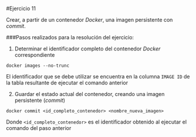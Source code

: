 #Ejercicio 11

Crear, a partir de un contenedor _Docker_, una imagen persistente con _commit_.

###Pasos realizados para la resolución del ejercicio:

1. Determinar el identificador completo del contenedor _Docker_ correspondiente

 `docker images --no-trunc`
 
 El identificador que se debe utilizar se encuentra en la columna `IMAGE ID` de la tabla resultante de ejecutar el comando anterior
 
2. Guardar el estado actual del contenedor, creando una imagen persistente (_commit_)

 `docker commit <id_completo_contenedor> <nombre_nueva_imagen>`
 
 Donde `<id_completo_contenedor>` es el identificador obtenido al ejecutar el comando del paso anterior